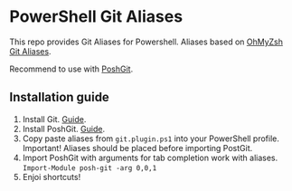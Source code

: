 # PowerShell Git Aliases

This repo provides Git Aliases for Powershell.
Aliases based on [OhMyZsh](https://github.com/ohmyzsh) [Git Aliases](https://github.com/ohmyzsh/ohmyzsh/blob/master/plugins/git/git.plugin.zsh).

Recommend to use with [PoshGit](https://github.com/dahlbyk/posh-git).

## Installation guide
1. Install Git. [Guide](https://git-scm.com/download/win).
2. Install PoshGit. [Guide](https://github.com/dahlbyk/posh-git#installation).
3. Copy paste aliases from `git.plugin.ps1` into your PowerShell profile.
Important! Aliases should be placed before importing PostGit.
4. Import PoshGit with arguments for tab completion work with aliases. 
```Import-Module posh-git -arg 0,0,1```
5. Enjoi shortcuts!